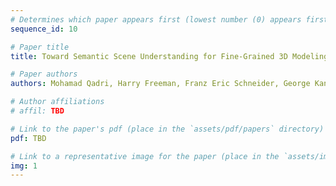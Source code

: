 ```yaml
---
# Determines which paper appears first (lowest number (0) appears first)
sequence_id: 10

# Paper title
title: Toward Semantic Scene Understanding for Fine-Grained 3D Modeling of Plants (Lightning)

# Paper authors
authors: Mohamad Qadri, Harry Freeman, Franz Eric Schneider, George Kantor

# Author affiliations
# affil: TBD

# Link to the paper's pdf (place in the `assets/pdf/papers` directory)
pdf: TBD

# Link to a representative image for the paper (place in the `assets/img/papers` directory)
img: 1
---
```


